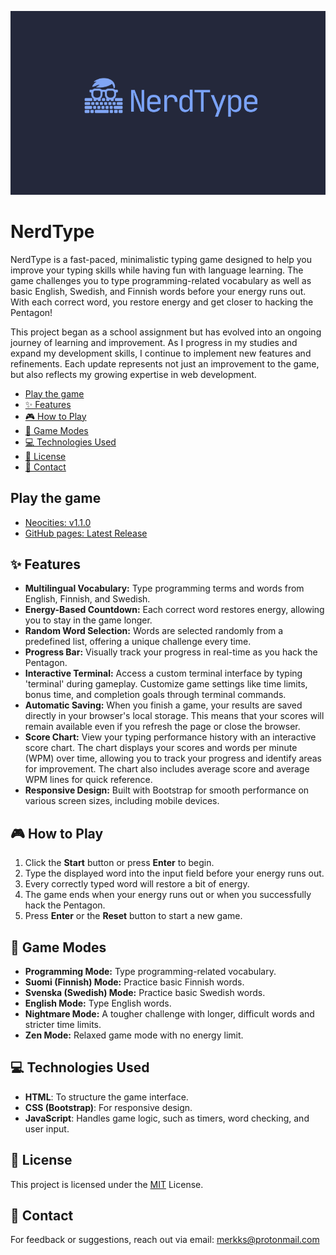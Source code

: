 ![nerdtype](./images/nt-classic-blue.png)

# NerdType

NerdType is a fast-paced, minimalistic typing game designed to help you improve your typing skills while having fun with language learning. The game challenges you to type programming-related vocabulary as well as basic English, Swedish, and Finnish words before your energy runs out. With each correct word, you restore energy and get closer to hacking the Pentagon!

This project began as a school assignment but has evolved into an ongoing journey of learning and improvement. As I progress in my studies and expand my development skills, I continue to implement new features and refinements. Each update represents not just an improvement to the game, but also reflects my growing expertise in web development.

<!-- vim-markdown-toc GFM -->

* [Play the game](#play-the-game)
* [✨ Features](#-features)
* [🎮 How to Play](#-how-to-play)
* [🎯 Game Modes](#-game-modes)
* [💻 Technologies Used](#-technologies-used)
* [📄 License](#-license)
* [📧 Contact](#-contact)

<!-- vim-markdown-toc -->

## Play the game

- [Neocities: v1.1.0](https://nerdtype.neocities.org/)
- [GitHub pages: Latest Release](https://merkksgit.github.io/nerd-type/)

## ✨ Features

- **Multilingual Vocabulary:** Type programming terms and words from English, Finnish, and Swedish.
- **Energy-Based Countdown:** Each correct word restores energy, allowing you to stay in the game longer.
- **Random Word Selection:** Words are selected randomly from a predefined list, offering a unique challenge every time.
- **Progress Bar:** Visually track your progress in real-time as you hack the Pentagon.
- **Interactive Terminal:** Access a custom terminal interface by typing 'terminal' during gameplay. Customize game settings like time limits, bonus time, and completion goals through terminal commands.
- **Automatic Saving:** When you finish a game, your results are saved directly in your browser's local storage. This means that your scores will remain available even if you refresh the page or close the browser.
- **Score Chart:** View your typing performance history with an interactive score chart. The chart displays your scores and words per minute (WPM) over time, allowing you to track your progress and identify areas for improvement. The chart also includes average score and average WPM lines for quick reference.
- **Responsive Design:** Built with Bootstrap for smooth performance on various screen sizes, including mobile devices.

## 🎮 How to Play

1. Click the **Start** button or press **Enter** to begin.
2. Type the displayed word into the input field before your energy runs out.
3. Every correctly typed word will restore a bit of energy.
4. The game ends when your energy runs out or when you successfully hack the Pentagon.
5. Press **Enter** or the **Reset** button to start a new game.

## 🎯 Game Modes

- **Programming Mode:** Type programming-related vocabulary.
- **Suomi (Finnish) Mode:** Practice basic Finnish words.
- **Svenska (Swedish) Mode:** Practice basic Swedish words.
- **English Mode:** Type English words.
- **Nightmare Mode:** A tougher challenge with longer, difficult words and stricter time limits.
- **Zen Mode:** Relaxed game mode with no energy limit.

## 💻 Technologies Used

- **HTML**: To structure the game interface.
- **CSS (Bootstrap)**: For responsive design.
- **JavaScript**: Handles game logic, such as timers, word checking, and user input.

## 📄 License

This project is licensed under the [MIT](https://mit-license.org/) License.

## 📧 Contact

For feedback or suggestions, reach out via email: merkks@protonmail.com
